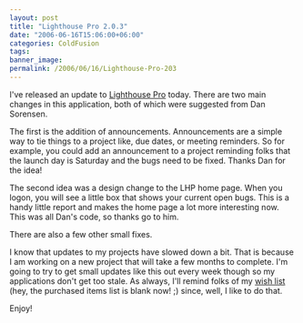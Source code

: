 ```yaml
---
layout: post
title: "Lighthouse Pro 2.0.3"
date: "2006-06-16T15:06:00+06:00"
categories: ColdFusion 
tags: 
banner_image: 
permalink: /2006/06/16/Lighthouse-Pro-203
---
```


I've released an update to <a href="http://ray.camdenfamily.com/projects/lhp">Lighthouse Pro</a> today. There are two main changes in this application, both of which were suggested from Dan Sorensen.

The first is the addition of announcements. Announcements are a simple way to tie things to a project like, due dates, or meeting reminders. So for example, you could add an announcement to a project reminding folks that the launch day is Saturday and the bugs need to be fixed. Thanks Dan for the idea!

The second idea was a design change to the LHP home page. When you logon, you will see a little box that shows your current open bugs. This is a handy little report and makes the home page a lot more interesting now. This was all Dan's code, so thanks go to him.

There are also a few other small fixes.

I know that updates to my projects have slowed down a bit. That is because I am working on a new project that will take a few months to complete. I'm going to try to get small updates like this out every week though so my applications don't get too stale. As always, I'll remind folks of my <a href="http://www.amazon.com/o/registry/2TCL1D08EZEYE">wish list</a> (hey, the purchased items list is blank now! ;) since, well, I like to do that. 

Enjoy!